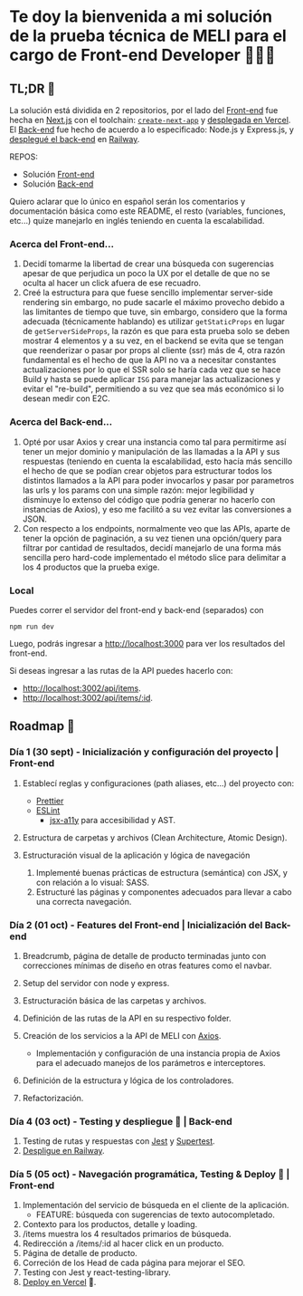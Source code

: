 # Te doy la bienvenida a mi solución de la prueba técnica de MELI para el cargo de Front-end Developer 👨🏽‍💻

## TL;DR 👻 

La solución está dividida en 2 repositorios, por el lado del [Front-end](https://github.com/edgeorgie/meli-technical-test-next) fue hecha en [Next.js](https://nextjs.org/) con el toolchain: [`create-next-app`](https://github.com/vercel/next.js/tree/canary/packages/create-next-app) y [desplegada en Vercel](https://meli-technical-test-next.vercel.app/). El [Back-end](https://github.com/edgeorgie/meli-technical-test-backend) fue hecho de acuerdo a lo especificado: Node.js y Express.js, y [desplegué el back-end](https://meli-technical-test-backend-production-78cf.up.railway.app/api/items) en [Railway](https://railway.app/).

REPOS: 
- Solución [Front-end](https://github.com/edgeorgie/meli-technical-test-next)
- Solución [Back-end](https://github.com/edgeorgie/meli-technical-test-backend)

Quiero aclarar que lo único en español serán los comentarios y documentación básica como este README, el resto (variables, funciones, etc...) quize manejarlo en inglés teniendo en cuenta la escalabilidad.

### Acerca del Front-end...
1. Decidí tomarme la libertad de crear una búsqueda con sugerencias apesar de que perjudica un poco la UX por el detalle de que no se oculta al hacer un click afuera de ese recuadro.
2. Creé la estructura para que fuese sencillo implementar server-side rendering sin embargo, no pude sacarle el máximo provecho debido a las limitantes de tiempo que tuve, sin embargo, considero que la forma adecuada (técnicamente hablando) es utilizar `getStaticProps` en lugar de `getServerSideProps`, la razón es que para esta prueba solo se deben mostrar 4 elementos y a su vez, en el backend se evita que se tengan que reenderizar o pasar por props al cliente (ssr) más de 4, otra razón fundamental es el hecho de que la API no va a necesitar constantes actualizaciones por lo que el SSR solo se haría cada vez que se hace Build y hasta se puede aplicar `ISG` para manejar las actualizaciones y evitar el "re-build", permitiendo a su vez que sea más económico si lo desean medir con E2C.

### Acerca del Back-end...
1. Opté por usar Axios y crear una instancia como tal para permitirme así tener un mejor dominio y manipulación de las llamadas a la API y sus respuestas (teniendo en cuenta la escalabilidad, esto hacía más sencillo el hecho de que se podían crear objetos para estructurar todos los distintos llamados a la API para poder invocarlos y pasar por parametros las urls y los params con una simple razón: mejor legibilidad y disminuye lo extenso del código que podría generar no hacerlo con instancias de Axios), y eso me facilitó a su vez evitar las conversiones a JSON.
2. Con respecto a los endpoints, normalmente veo que las APIs, aparte de tener la opción de paginación, a su vez tienen una opción/query para filtrar por cantidad de resultados, decidí manejarlo de una forma más sencilla pero hard-code implementado el método slice para delimitar a los 4 productos que la prueba exige.

### Local
Puedes correr el servidor del front-end y back-end (separados) con
```
npm run dev
```

Luego, podrás ingresar a [http://localhost:3000](http://localhost:3000) para ver los resultados del front-end.

Si deseas ingresar a las rutas de la API puedes hacerlo con: 
- [http://localhost:3002/api/items](http://localhost:3002/api/items).
- [http://localhost:3002/api/items/:id](http://localhost:3002/api/items/:id).

## Roadmap 🏁

### Día 1 (30 sept) - Inicialización y configuración del proyecto | Front-end

1. Establecí reglas y configuraciones (path aliases, etc...) del proyecto con:
    - [Prettier](https://prettier.io/docs/en/index.html)
    - [ESLint](https://eslint.org/docs/latest/)
        - [jsx-a11y](https://www.npmjs.com/package/eslint-plugin-jsx-a11y) para accesibilidad y AST.

2. Estructura de carpetas y archivos (Clean Architecture, Atomic Design).
3. Estructuración visual de la aplicación y lógica de navegación
    1. Implementé buenas prácticas de estructura (semántica) con JSX, y con relación a lo visual: SASS.
    2. Estructuré las páginas y componentes adecuados para llevar a cabo una correcta navegación.

### Día 2 (01 oct) - Features del Front-end | Inicialización del Back-end

1. Breadcrumb, página de detalle de producto terminadas junto con correcciones mínimas de diseño en otras features como el navbar.

2. Setup del servidor con node y express.
3. Estructuración básica de las carpetas y archivos.
4. Definición de las rutas de la API en su respectivo folder.
5. Creación de los servicios a la API de MELI con [Axios](https://github.com/axios/axios).
    - Implementación y configuración de una instancia propia de Axios para el adecuado manejos de los parámetros e interceptores.
6. Definición de la estructura y lógica de los controladores.
7. Refactorización.

### Día 4 (03 oct) - Testing y despliegue 🚀 | Back-end

1. Testing de rutas y respuestas con [Jest](https://jestjs.io/) y [Supertest](https://www.npmjs.com/package/supertest).
2. [Despligue en Railway](https://meli-technical-test-backend-production-78cf.up.railway.app/api/items).

### Día 5 (05 oct) - Navegación programática, Testing & Deploy 🚀 | Front-end

1. Implementación del servicio de búsqueda en el cliente de la aplicación.
    - FEATURE: búsqueda con sugerencias de texto autocompletado.
2. Contexto para los productos, detalle y loading.
3. /items muestra los 4 resultados primarios de búsqueda.
4. Redirección a /items/:id al hacer click en un producto.
5. Página de detalle de producto.
6. Correción de los Head de cada página para mejorar el SEO.
7. Testing con Jest y react-testing-library.
8. [Deploy en Vercel](https://meli-technical-test-next.vercel.app/) 🤩.
